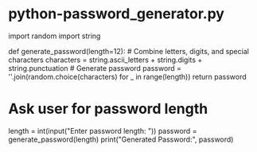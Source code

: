 # python-password_generator.py
import random
import string

def generate_password(length=12):
    # Combine letters, digits, and special characters
    characters = string.ascii_letters + string.digits + string.punctuation
    # Generate password
    password = ''.join(random.choice(characters) for _ in range(length))
    return password

# Ask user for password length
length = int(input("Enter password length: "))
password = generate_password(length)
print("Generated Password:", password)

